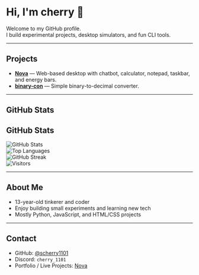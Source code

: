 # Hi, I'm cherry 👋

Welcome to my GitHub profile.  
I build experimental projects, desktop simulators, and fun CLI tools.  

---

## Projects

- **[Nova](https://nova1101.netlify.app)** — Web-based desktop with chatbot, calculator, notepad, taskbar, and energy bars.  
- **[binary-con](https://github.com/scherry1101/binary-con)** — Simple binary-to-decimal converter.

---

## GitHub Stats

## GitHub Stats

![GitHub Stats](https://github-readme-stats.vercel.app/api?username=scherry1101&show_icons=true&theme=radical)  
![Top Languages](https://github-readme-stats.vercel.app/api/top-langs/?username=scherry1101&layout=compact&theme=radical)  
![GitHub Streak](https://github-readme-streak-stats.herokuapp.com/?user=scherry1101&theme=radical)  
![Visitors](https://visitor-badge.glitch.me/badge?page_id=scherry1101)


---

## About Me

- 13-year-old tinkerer and coder  
- Enjoy building small experiments and learning new tech  
- Mostly Python, JavaScript, and HTML/CSS projects  

---

## Contact

- GitHub: [@scherry1101](https://github.com/scherry1101)  
- Discord: `cherry_1101`  
- Portfolio / Live Projects: [Nova](https://nova1101.netlify.app)




<!--
**sCherry1101/sCherry1101** is a ✨ _special_ ✨ repository because its `README.md` (this file) appears on your GitHub profile.

Here are some ideas to get you started:

- 🔭 I’m currently working on ...
- 🌱 I’m currently learning ...
- 👯 I’m looking to collaborate on ...
- 🤔 I’m looking for help with ...
- 💬 Ask me about ...
- 📫 How to reach me: ...
- 😄 Pronouns: ...
- ⚡ Fun fact: ...
-->
